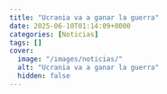 ```yaml
---
title: "Ucrania va a ganar la guerra"
date: 2025-06-10T01:14:09+0000
categories: [Noticias]
tags: []
cover:
  image: "/images/noticias/"
  alt: "Ucrania va a ganar la guerra"
  hidden: false
---
```



